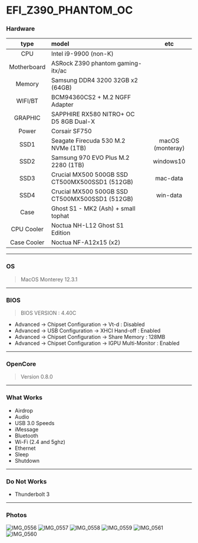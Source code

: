 # EFI_Z390_PHANTOM_OC

### Hardware

|    type     | model                                          |       etc        |
| :---------: | :--------------------------------------------- | :--------------: |
|     CPU     | Intel i9-9900 (non-K)                          |                  |
| Motherboard | ASRock Z390 phantom gaming-itx/ac              |                  |
|   Memory    | Samsung DDR4 3200 32GB x2 (64GB)               |                  |
|   WIFI/BT   | BCM94360CS2 + M.2 NGFF Adapter                 |                  |
|   GRAPHIC   | SAPPHIRE RX580 NITRO+ OC D5 8GB Dual-X         |                  |
|    Power    | Corsair SF750                                  |                  |
|    SSD1     | Seagate Firecuda 530 M.2 NVMe (1TB)            | macOS (monteray) |
|    SSD2     | Samsung 970 EVO Plus M.2 2280 (1TB)            |    windows10     |
|    SSD3     | Crucial MX500 500GB SSD CT500MX500SSD1 (512GB) |     mac-data     |
|    SSD4     | Crucial MX500 500GB SSD CT500MX500SSD1 (512GB) |     win-data     |
|    Case     | Ghost S1 - MK2 (Ash) + small tophat            |                  |
| CPU Cooler  | Noctua NH-L12 Ghost S1 Edition                 |                  |
| Case Cooler | Noctua NF-A12x15 (x2)                          |                  |

---

### OS

> MacOS Monterey 12.3.1

---

### BIOS

> BIOS VERSION : 4.40C

- Advanced → Chipset Configuration → Vt-d : Disabled
- Advanced → USB Configuration → XHCI Hand-off : Enabled
- Advanced → Chipset Configuration → Share Memory : 128MB
- Advanced → Chipset Configuration → IGPU Multi-Monitor : Enabled

---

### OpenCore

> Version 0.8.0

---

### What Works

- Airdrop
- Audio
- USB 3.0 Speeds
- iMessage
- Bluetooth
- Wi-Fi (2.4 and 5ghz)
- Ethernet
- Sleep
- Shutdown

---

### Do Not Works

- Thunderbolt 3

---

### Photos

![IMG_0556](https://user-images.githubusercontent.com/67728580/128796252-58d3717e-8fd2-49b2-916b-2d472fd42190.JPG)
![IMG_0557](https://user-images.githubusercontent.com/67728580/128796263-0919bf08-6cb0-4288-ace3-e50d1f43436d.JPG)
![IMG_0558](https://user-images.githubusercontent.com/67728580/128796269-d6637b44-e7f1-4742-a53b-3cee1bcd36ee.JPG)
![IMG_0559](https://user-images.githubusercontent.com/67728580/128796272-83b1ff2a-2e9e-4ff2-806b-03182bad164c.JPG)
![IMG_0561](https://tva1.sinaimg.cn/large/008i3skNgy1gtbgowj40sj31900u0jze.jpg)
![IMG_0560](https://user-images.githubusercontent.com/67728580/128796276-79a9290e-2ce9-4e71-8a89-e1025a942248.JPG)
